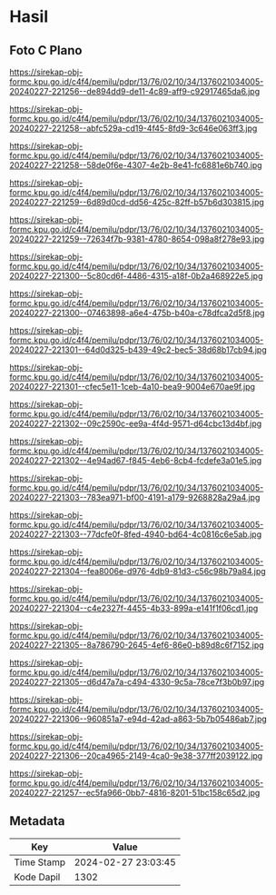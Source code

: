# Hasil

## Foto C Plano

https://sirekap-obj-formc.kpu.go.id/c4f4/pemilu/pdpr/13/76/02/10/34/1376021034005-20240227-221256--de894dd9-de11-4c89-aff9-c92917465da6.jpg

https://sirekap-obj-formc.kpu.go.id/c4f4/pemilu/pdpr/13/76/02/10/34/1376021034005-20240227-221258--abfc529a-cd19-4f45-8fd9-3c646e063ff3.jpg

https://sirekap-obj-formc.kpu.go.id/c4f4/pemilu/pdpr/13/76/02/10/34/1376021034005-20240227-221258--58de0f6e-4307-4e2b-8e41-fc6881e6b740.jpg

https://sirekap-obj-formc.kpu.go.id/c4f4/pemilu/pdpr/13/76/02/10/34/1376021034005-20240227-221259--6d89d0cd-dd56-425c-82ff-b57b6d303815.jpg

https://sirekap-obj-formc.kpu.go.id/c4f4/pemilu/pdpr/13/76/02/10/34/1376021034005-20240227-221259--72634f7b-9381-4780-8654-098a8f278e93.jpg

https://sirekap-obj-formc.kpu.go.id/c4f4/pemilu/pdpr/13/76/02/10/34/1376021034005-20240227-221300--5c80cd6f-4486-4315-a18f-0b2a468922e5.jpg

https://sirekap-obj-formc.kpu.go.id/c4f4/pemilu/pdpr/13/76/02/10/34/1376021034005-20240227-221300--07463898-a6e4-475b-b40a-c78dfca2d5f8.jpg

https://sirekap-obj-formc.kpu.go.id/c4f4/pemilu/pdpr/13/76/02/10/34/1376021034005-20240227-221301--64d0d325-b439-49c2-bec5-38d68b17cb94.jpg

https://sirekap-obj-formc.kpu.go.id/c4f4/pemilu/pdpr/13/76/02/10/34/1376021034005-20240227-221301--cfec5e11-1ceb-4a10-bea9-9004e670ae9f.jpg

https://sirekap-obj-formc.kpu.go.id/c4f4/pemilu/pdpr/13/76/02/10/34/1376021034005-20240227-221302--09c2590c-ee9a-4f4d-9571-d64cbc13d4bf.jpg

https://sirekap-obj-formc.kpu.go.id/c4f4/pemilu/pdpr/13/76/02/10/34/1376021034005-20240227-221302--4e94ad67-f845-4eb6-8cb4-fcdefe3a01e5.jpg

https://sirekap-obj-formc.kpu.go.id/c4f4/pemilu/pdpr/13/76/02/10/34/1376021034005-20240227-221303--783ea971-bf00-4191-a179-9268828a29a4.jpg

https://sirekap-obj-formc.kpu.go.id/c4f4/pemilu/pdpr/13/76/02/10/34/1376021034005-20240227-221303--77dcfe0f-8fed-4940-bd64-4c0816c6e5ab.jpg

https://sirekap-obj-formc.kpu.go.id/c4f4/pemilu/pdpr/13/76/02/10/34/1376021034005-20240227-221304--fea8006e-d976-4db9-81d3-c56c98b79a84.jpg

https://sirekap-obj-formc.kpu.go.id/c4f4/pemilu/pdpr/13/76/02/10/34/1376021034005-20240227-221304--c4e2327f-4455-4b33-899a-e141f1f06cd1.jpg

https://sirekap-obj-formc.kpu.go.id/c4f4/pemilu/pdpr/13/76/02/10/34/1376021034005-20240227-221305--8a786790-2645-4ef6-86e0-b89d8c6f7152.jpg

https://sirekap-obj-formc.kpu.go.id/c4f4/pemilu/pdpr/13/76/02/10/34/1376021034005-20240227-221305--d6d47a7a-c494-4330-9c5a-78ce7f3b0b97.jpg

https://sirekap-obj-formc.kpu.go.id/c4f4/pemilu/pdpr/13/76/02/10/34/1376021034005-20240227-221306--960851a7-e94d-42ad-a863-5b7b05486ab7.jpg

https://sirekap-obj-formc.kpu.go.id/c4f4/pemilu/pdpr/13/76/02/10/34/1376021034005-20240227-221306--20ca4965-2149-4ca0-9e38-377ff2039122.jpg

https://sirekap-obj-formc.kpu.go.id/c4f4/pemilu/pdpr/13/76/02/10/34/1376021034005-20240227-221257--ec5fa966-0bb7-4816-8201-51bc158c65d2.jpg


## Metadata

| Key        | Value               |
| ---------- | ------------------- |
| Time Stamp | 2024-02-27 23:03:45 |
| Kode Dapil | 1302                |



